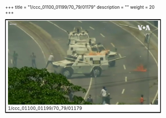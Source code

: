 +++
title = "1/ccc_01100_01199/70_79/01179"
description = ""
weight = 20
+++

<table style="border:2px solid black;max-width:800px;max-height:800px;" 
><tr><td>
<img class="center-fit-jpg"
src="/jpg_/aaa_20190430_NxaOmWaI8sI_01178.jpg">
1/ccc_01100_01199/70_79/01179
</img></td></tr></table>
